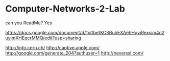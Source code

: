 # Computer-Networks-2-Lab

can you ReadMe?
Yes

https://docs.google.com/document/d/1pItbe1KCSBuhEXAehHqviRexsim4n2uyjmXHEqcrMMQ/edit?usp=sharing

http://info.cern.ch/
http://captive.apple.com/
http://google.com/generate_204?authuser=1
http://neverssl.com/
